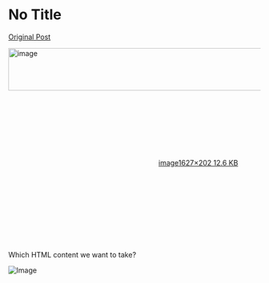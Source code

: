 # No Title

[Original Post](https://discourse.onlinedegree.iitm.ac.in/t/161083/15)

<p><div class="lightbox-wrapper"><a class="lightbox" href="https://europe1.discourse-cdn.com/flex013/uploads/iitm/original/3X/f/6/f608128ef0d30f88223b247f1c02394c91943015.png" data-download-href="/uploads/short-url/z6uKGppMQchPtBhDRCifJ6SVwoJ.png?dl=1" title="image" rel="noopener nofollow ugc"><img src="https://europe1.discourse-cdn.com/flex013/uploads/iitm/optimized/3X/f/6/f608128ef0d30f88223b247f1c02394c91943015_2_690x85.png" alt="image" data-base62-sha1="z6uKGppMQchPtBhDRCifJ6SVwoJ" width="690" height="85" srcset="https://europe1.discourse-cdn.com/flex013/uploads/iitm/optimized/3X/f/6/f608128ef0d30f88223b247f1c02394c91943015_2_690x85.png, https://europe1.discourse-cdn.com/flex013/uploads/iitm/optimized/3X/f/6/f608128ef0d30f88223b247f1c02394c91943015_2_1035x127.png 1.5x, https://europe1.discourse-cdn.com/flex013/uploads/iitm/optimized/3X/f/6/f608128ef0d30f88223b247f1c02394c91943015_2_1380x170.png 2x" data-dominant-color="272A2E"><div class="meta"><svg class="fa d-icon d-icon-far-image svg-icon" aria-hidden="true"><use href="#far-image"></use></svg><span class="filename">image</span><span class="informations">1627×202 12.6 KB</span><svg class="fa d-icon d-icon-discourse-expand svg-icon" aria-hidden="true"><use href="#discourse-expand"></use></svg></div></a></div><br>
Which HTML content we want to take?</p>

![Image](https://europe1.discourse-cdn.com/flex013/uploads/iitm/optimized/3X/f/6/f608128ef0d30f88223b247f1c02394c91943015_2_690x85.png)